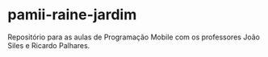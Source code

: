 # pamii-raine-jardim
Repositório para as aulas de Programação Mobile com os professores João Siles e Ricardo Palhares.
